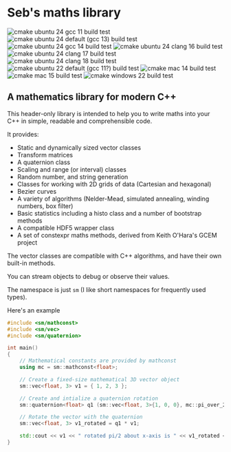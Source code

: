 # Seb's maths library

![cmake ubuntu 24 gcc 11 build test](https://github.com/sebsjames/maths/actions/workflows/cmake-ubu24-gcc12.yml/badge.svg)
![cmake ubuntu 24 default (gcc 13) build test](https://github.com/sebsjames/maths/actions/workflows/cmake-ubuntu-2404.yml/badge.svg)
![cmake ubuntu 24 gcc 14 build test](https://github.com/sebsjames/maths/actions/workflows/cmake-ubu24-gcc14.yml/badge.svg)
![cmake ubuntu 24 clang 16 build test](https://github.com/sebsjames/maths/actions/workflows/cmake-ubu24-clang16.yml/badge.svg)
![cmake ubuntu 24 clang 17 build test](https://github.com/sebsjames/maths/actions/workflows/cmake-ubu24-clang16.yml/badge.svg)
![cmake ubuntu 24 clang 18 build test](https://github.com/sebsjames/maths/actions/workflows/cmake-ubu24-clang16.yml/badge.svg)
![cmake ubuntu 22 default (gcc 11?) build test](https://github.com/sebsjames/maths/actions/workflows/cmake-ubuntu-2204.yml/badge.svg)
![cmake mac 14 build test](https://github.com/sebsjames/maths/actions/workflows/cmake-mac-14.yml/badge.svg)
![cmake mac 15 build test](https://github.com/sebsjames/maths/actions/workflows/cmake-mac-15.yml/badge.svg)
![cmake windows 22 build test](https://github.com/sebsjames/maths/actions/workflows/cmake-windows-2022.yml/badge.svg)

## A mathematics library for modern C++

This header-only library is intended to help you to write maths into
your C++ in simple, readable and comprehensible code.

It provides:

* Static and dynamically sized vector classes
* Transform matrices
* A quaternion class
* Scaling and range (or interval) classes
* Random number, and string generation
* Classes for working with 2D grids of data (Cartesian and hexagonal)
* Bezier curves
* A variety of algorithms (Nelder-Mead, simulated annealing, winding numbers, box filter)
* Basic statistics including a histo class and a number of bootstrap methods
* A compatible HDF5 wrapper class
* A set of constexpr maths methods, derived from Keith O'Hara's GCEM project

The vector classes are compatible with C++ algorithms, and have their
own built-in methods.

You can stream objects to debug or observe their values.

The namespace is just `sm` (I like short namespaces for frequently used types).

Here's an example

```c++
#include <sm/mathconst>
#include <sm/vec>
#include <sm/quaternion>

int main()
{
    // Mathematical constants are provided by mathconst
    using mc = sm::mathconst<float>;

    // Create a fixed-size mathematical 3D vector object
    sm::vec<float, 3> v1 = { 1, 2, 3 };

    // Create and intialize a quaternion rotation
    sm::quaternion<float> q1 (sm::vec<float, 3>{1, 0, 0}, mc::pi_over_2);

    // Rotate the vector with the quaternion
    sm::vec<float, 3> v1_rotated = q1 * v1;

    std::cout << v1 << " rotated pi/2 about x-axis is " << v1_rotated << "\n";
}
```
